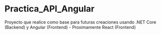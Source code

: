 # Practica_API_Angular
Proyecto que realice como base para futuras creaciones usando .NET Core (Backend) y Angular (Frontend) - Proximamente React (Frontend)
